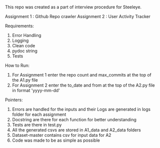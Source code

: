 This repo was created as a part of interview procedure for Steeleye.

Assignment 1 : Github Repo crawler
Assignment 2 : User Activity Tracker


Requirements:
1. Error Handling
2. Logging
3. Clean code
4. pydoc string
5. Tests

How to  Run:
1. For Assignment 1 enter the repo count and max_commits at the top of the A1.py file 
2. For Assignment 2 enter the to_date and from at the top of the A2.py file in format 'yyyy-mm-dd' 

Pointers:
1. Errors are handled for the inputs and their Logs are generated in logs folder for each assignment
2. Docstring are there for each function  for better understanding
3. Tests are there in test.py
4. All the generated csvs are stored in A1_data and A2_data folders
5. Dataset-master contains csv for input data for A2
6. Code was made to be as simple as possible